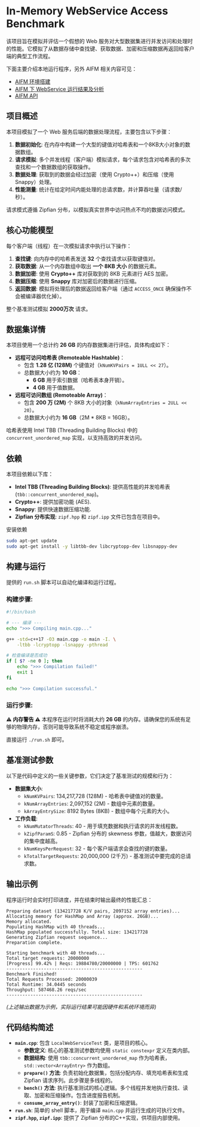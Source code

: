 # In-Memory WebService Access Benchmark

该项目旨在模拟并评估一个假想的 Web 服务对大型数据集进行并发访问和处理时的性能。它模拟了从数据存储中查找键、获取数据、加密和压缩数据再返回给客户端的典型工作流程。

下面主要介绍本地运行程序，另外 AIFM 相关内容可见：
- [AIFM 环境搭建](https://jianmucloud.feishu.cn/docx/EalGd85t6oFF8Mx5KQUcfwYOnDe?from=from_copylink)
- [AIFM 下 WebService 运行结果及分析](https://jianmucloud.feishu.cn/docx/Vct3dhBx0oPzDkxoFdbcu803nZe?from=from_copylink)
- [AIFM API](https://jianmucloud.feishu.cn/docx/PmDUdaqAiosqHUxihzvc9IrqnOc?from=from_copylink)

## 项目概述

本项目模拟了一个 Web 服务后端的数据处理流程，主要包含以下步骤：
1.  **数据初始化**: 在内存中构建一个大型的键值对哈希表和一个8KB大小对象的数据数组。
2.  **请求模拟**: 多个并发线程（客户端）模拟请求，每个请求包含对哈希表的多次查找和一个数据数组的获取操作。
3.  **数据处理**: 获取到的数据会经过加密（使用 Crypto++）和压缩（使用 Snappy）处理。
4.  **性能测量**: 统计在给定时间内能处理的总请求数，并计算吞吐量（请求数/秒）。

请求模式遵循 Zipfian 分布，以模拟真实世界中访问热点不均的数据访问模式。

## 核心功能模型

每个客户端（线程）在一次模拟请求中执行以下操作：
1.  **查找键**: 向内存中的哈希表发送 **32** 个查找请求以获取键值对。
2.  **获取数据**: 从一个内存数组中取出 **一个 8KB 大小** 的数据元素。
3.  **数据加密**: 使用 **Crypto++** 库对获取到的 8KB 元素进行 AES 加密。
4.  **数据压缩**: 使用 **Snappy** 库对加密后的数据进行压缩。
5.  **返回数据**: 模拟将处理后的数据返回给客户端（通过 `ACCESS_ONCE` 确保操作不会被编译器优化掉）。

整个基准测试模拟 **2000万次** 请求。

## 数据集详情

本项目使用一个总计约 **26 GB** 的内存数据集进行评估，具体构成如下：

*   **远程可访问哈希表 (Remoteable Hashtable)**：
    *   包含 **1.28 亿 (128M)** 个键值对（`kNumKVPairs = 1ULL << 27`）。
    *   总数据大小约为 **10 GB**：
        *   **6 GB** 用于索引数据（哈希表本身开销）。
        *   **4 GB** 用于值数据。
*   **远程可访问数组 (Remoteable Array)**：
    *   包含 **200 万 (2M)** 个 8KB 大小的对象（`kNumArrayEntries = 2ULL << 20`）。
    *   总数据大小约为 **16 GB**（2M \* 8KB = 16GB）。

哈希表使用 Intel TBB (Threading Building Blocks) 中的 `concurrent_unordered_map` 实现，以支持高效的并发访问。

## 依赖

本项目依赖以下库：

-   **Intel TBB (Threading Building Blocks)**: 提供高性能的并发哈希表 (`tbb::concurrent_unordered_map`)。
-   **Crypto++**: 提供加密功能 (AES).
-   **Snappy**: 提供快速数据压缩功能.
-   **Zipfian 分布实现**: `zipf.hpp` 和 `zipf.ipp` 文件已包含在项目中。

安装依赖
```bash
sudo apt-get update
sudo apt-get install -y libtbb-dev libcryptopp-dev libsnappy-dev
```

## 构建与运行

提供的 `run.sh` 脚本可以自动化编译和运行过程。

### 构建步骤:

```bash
#!/bin/bash

# --- 编译 ---
echo ">>> Compiling main.cpp..."

g++ -std=c++17 -O3 main.cpp -o main -I. \
    -ltbb -lcryptopp -lsnappy -pthread

# 检查编译是否成功
if [ $? -ne 0 ]; then
    echo ">>> Compilation failed!"
    exit 1
fi

echo ">>> Compilation successful."
```

### 运行步骤:

**⚠️ 内存警告 ⚠️**
本程序在运行时将消耗大约 **26 GB** 的内存。请确保您的系统有足够的物理内存，否则可能导致系统不稳定或程序崩溃。

直接运行 `./run.sh` 即可。

## 基准测试参数

以下是代码中定义的一些关键参数，它们决定了基准测试的规模和行为：

*   **数据集大小**:
    *   `kNumKVPairs`: 134,217,728 (128M) - 哈希表中键值对的数量。
    *   `kNumArrayEntries`: 2,097,152 (2M) - 数组中元素的数量。
    *   `kArrayEntrySize`: 8192 Bytes (8KB) - 数组中每个元素的大小。
*   **工作负载**:
    *   `kNumMutatorThreads`: 40 - 用于填充数据和执行请求的并发线程数。
    *   `kZipfParamS`: 0.85 - Zipfian 分布的 skewness 参数，值越大，数据访问的集中度越高。
    *   `kNumKeysPerRequest`: 32 - 每个客户端请求会查找的键的数量。
    *   `kTotalTargetRequests`: 20,000,000 (2千万) - 基准测试中要完成的总请求数。

## 输出示例

程序运行时会实时打印进度，并在结束时输出最终的性能汇总：

```
Preparing dataset (134217728 K/V pairs, 2097152 array entries)...
Allocating memory for HashMap and Array (approx. 26GB)...
Memory allocated.
Populating HashMap with 40 threads...
HashMap populated successfully. Total size: 134217728
Generating Zipfian request sequence...
Preparation complete.

Starting benchmark with 40 threads...
Total target requests: 20000000
[Progress] 99.42% | Reqs: 19884780/20000000 | TPS: 601762
---------------------------------------------------
Benchmark Finished!
Total Requests Processed: 20000039
Total Runtime: 34.0445 seconds
Throughput: 587468.26 reqs/sec
---------------------------------------------------
```
*(上述输出数据为示例，实际运行结果可能因硬件和系统环境而异)*

## 代码结构简述

*   **`main.cpp`**: 包含 `LocalWebServiceTest` 类，是项目的核心。
    *   **参数定义**: 核心的基准测试参数均使用 `static constexpr` 定义在类内部。
    *   **数据结构**: 使用 `tbb::concurrent_unordered_map` 作为哈希表，`std::vector<ArrayEntry>` 作为数组。
    *   **`prepare()` 方法**: 负责初始化数据集，包括分配内存、填充哈希表和生成 Zipfian 请求序列。此步骤是多线程的。
    *   **`bench()` 方法**: 执行基准测试的核心逻辑。多个线程并发地执行查找、读取、加密和压缩操作。包含进度报告机制。
    *   **`consume_array_entry()`**: 封装了加密和压缩逻辑。
*   **`run.sh`**: 简单的 shell 脚本，用于编译 `main.cpp` 并运行生成的可执行文件。
*   **`zipf.hpp`, `zipf.ipp`**: 提供了 Zipfian 分布的C++实现，供项目内部使用。
